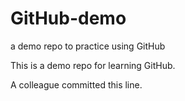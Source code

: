 # GitHub-demo

a demo repo to practice using GitHub

This is a demo repo for learning GitHub.

A colleague committed this line.
